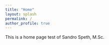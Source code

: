 ```yaml
---
title: "Home"
layout: splash
permalink: /
author_profile: true
---
```


This is a home page test of Sandro Speth, M.Sc.
